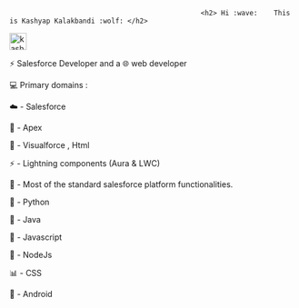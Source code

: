                                                    <h2> Hi :wave:    This is Kashyap Kalakbandi :wolf: </h2>

<a href="https://dev.to/kashyap_kalakbandi">
  <img src="https://d2fltix0v2e0sb.cloudfront.net/dev-badge.svg" alt="kashyapkbandi's DEV Community Profile" height="30" width="30">
</a>


:zap: Salesforce Developer and a :globe_with_meridians: web developer

:computer: Primary domains :  

:cloud: - Salesforce 

:rocket: - Apex 
          
:page_facing_up: - Visualforce , Html
          
:zap: - Lightning components (Aura & LWC) 
          
:nut_and_bolt: - Most of the standard salesforce platform functionalities.

:snake: - Python

:rocket: - Java 

:page_with_curl: - Javascript 

:page_with_curl: - NodeJs 

:bar_chart: - CSS

:iphone: - Android 


